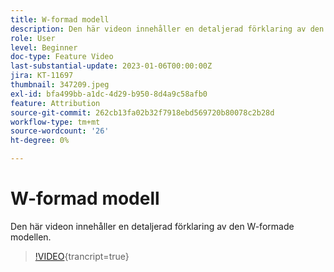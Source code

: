 ```yaml
---
title: W-formad modell
description: Den här videon innehåller en detaljerad förklaring av den W-formade modellen.
role: User
level: Beginner
doc-type: Feature Video
last-substantial-update: 2023-01-06T00:00:00Z
jira: KT-11697
thumbnail: 347209.jpeg
exl-id: bfa499bb-a1dc-4d29-b950-8d4a9c58afb0
feature: Attribution
source-git-commit: 262cb13fa02b32f7918ebd569720b80078c2b28d
workflow-type: tm+mt
source-wordcount: '26'
ht-degree: 0%

---
```


# W-formad modell

Den här videon innehåller en detaljerad förklaring av den W-formade modellen.

>[!VIDEO](https://video.tv.adobe.com/v/3432080/?learn=on&captions=swe){trancript=true}
